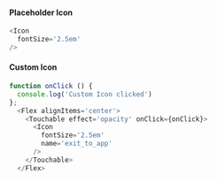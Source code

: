 #### Placeholder Icon
```js
<Icon
  fontSize='2.5em'
/>
```

#### Custom Icon
```js
function onClick () {
  console.log('Custom Icon clicked')
};
  <Flex alignItems='center'>
    <Touchable effect='opacity' onClick={onClick}>
      <Icon
        fontSize='2.5em'
        name='exit_to_app'
      />
    </Touchable>
  </Flex>
```
